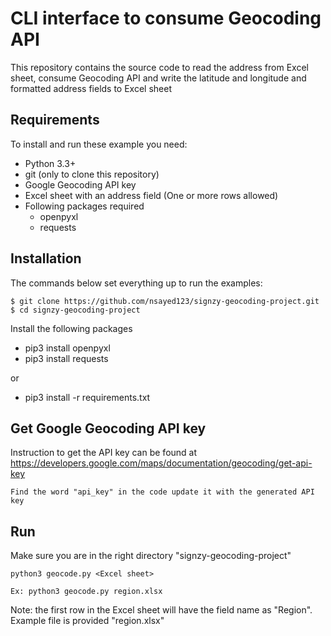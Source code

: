 # CLI interface to consume Geocoding API

This repository contains the source code to read the address from Excel sheet, consume Geocoding API and write the latitude and longitude and formatted address fields to Excel sheet

## Requirements

To install and run these example you need:
- Python 3.3+
- git (only to clone this repository)
- Google Geocoding API key
- Excel sheet with an address field (One or more rows allowed)
- Following packages required
    - openpyxl
    - requests

## Installation

The commands below set everything up to run the examples:
```
$ git clone https://github.com/nsayed123/signzy-geocoding-project.git
$ cd signzy-geocoding-project
```

Install the following packages

- pip3 install openpyxl
- pip3 install requests

or

- pip3 install -r requirements.txt

## Get Google Geocoding API key

Instruction to get the API key can be found at
https://developers.google.com/maps/documentation/geocoding/get-api-key
```
Find the word "api_key" in the code update it with the generated API key
```
## Run

Make sure you are in the right directory "signzy-geocoding-project"
```
python3 geocode.py <Excel sheet>

Ex: python3 geocode.py region.xlsx
```
Note: the first row in the Excel sheet will have the field name as "Region". Example file is provided "region.xlsx"




